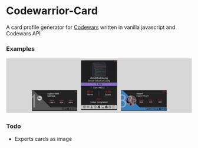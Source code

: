 # Codewarrior-Card
A card profile generator for [Codewars](https://github.com/codewars) written in vanilla javascript and Codewars API

### Examples

![image](exmp.png)

### Todo
* Exports cards as image
